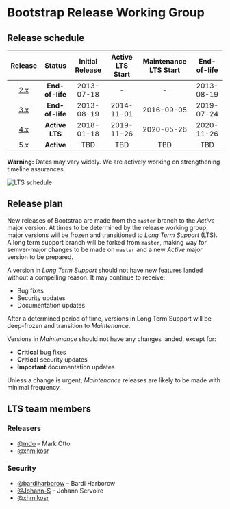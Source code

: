 # Bootstrap Release Working Group

## Release schedule

| Release  | Status              | Initial Release | Active LTS Start | Maintenance LTS Start | End-of-life               |
| :--:     | :---:               | :---:           | :---:            | :---:                 | :---:                     |
| [2.x][]  | **End-of-life**     | 2013-07-18      | -                | -                     | 2013-08-19                |
| [3.x][]  | **End-of-life**     | 2013-08-19      | 2014-11-01       | 2016-09-05            | 2019-07-24                |
| [4.x][]  | **Active LTS**      | 2018-01-18      | 2019-11-26       | 2020-05-26            | 2020-11-26                |
| 5.x      | **Active**          | TBD             | TBD              | TBD                   | TBD                       |

**Warning:** Dates may vary widely. We are actively working on strengthening timeline assurances.

![LTS schedule](schedule.svg)

[2.x]: https://getbootstrap.com/2.3.2/getting-started.html#download-bootstrap
[3.x]: https://getbootstrap.com/docs/3.4/getting-started/#download
[4.x]: https://getbootstrap.com/docs/4.3/getting-started/download/

## Release plan

New releases of Bootstrap are made from the `master` branch to the _Active_ major version. At times to be determined by the release working group, major versions will be frozen and transitioned to _Long Term Support_ (LTS). A long term support branch will be forked from `master`, making way for semver-major changes to be made on `master` and a new _Active_ major version to be prepared.

A version in _Long Term Support_ should not have new features landed without a compelling reason. It may continue to receive:

* Bug fixes
* Security updates
* Documentation updates

After a determined period of time, versions in Long Term Support will be deep-frozen and transition to _Maintenance_.

Versions in _Maintenance_ should not have any changes landed, except for:

* **Critical** bug fixes
* **Critical** security updates
* **Important** documentation updates

Unless a change is urgent, _Maintenance_ releases are likely to be made with minimal frequency.

## LTS team members

### Releasers

* [@mdo](https://github.com/mdo) – Mark Otto
* [@xhmikosr](https://github.com/xhmikosr)

### Security

* [@bardiharborow](https://github.com/bardiharborow) – Bardi Harborow
* [@Johann-S](https://github.com/Johann-S) – Johann Servoire
* [@xhmikosr](https://github.com/xhmikosr)
